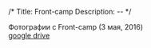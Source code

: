 /*
Title: Front-camp
Description: --
*/

Фотографии с Front-camp (3 мая, 2016)<br>
[google drive](https://drive.google.com/open?id=0B-TpdxNZGeufNG5tdEcwQVJMMEU)